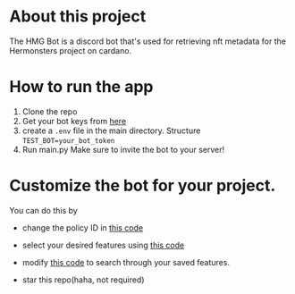 # About this project

The HMG Bot is a discord bot that's used for retrieving nft metadata for the Hermonsters project on cardano.

# How to run the app
1. Clone the repo
2. Get your bot keys from [here](https://discord.com/developers/)
3. create a `.env` file in the main directory. 
Structure `TEST_BOT=your_bot_token`
5. Run main.py
Make sure to invite the bot to your server!

# Customize the bot for your project.
You can do this by 
- change the policy ID in [this code](https://github.com/ossydotpy/hmg/blob/master/get_metadata.py)
- select your desired features using [this code](https://github.com/ossydotpy/hmg/blob/master/save_features.py)
- modify [this code](https://github.com/ossydotpy/hmg/blob/master/cogs/prio_cog.py) to search through your saved features.

- star this repo(haha, not required)
